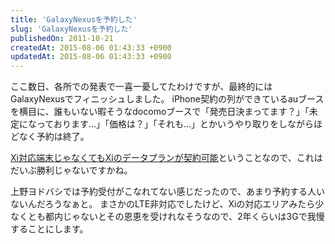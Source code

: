 ```yaml
---
title: 'GalaxyNexusを予約した'
slug: 'GalaxyNexusを予約した'
publishedOn: 2011-10-21
createdAt: 2015-08-06 01:43:33 +0900
updatedAt: 2015-08-06 01:43:33 +0900
---
```

ここ数日、各所での発表で一喜一憂してたわけですが、最終的にはGalaxyNexusでフィニッシュしました。
iPhone契約の列ができているauブースを横目に、誰もいない暇そうなdocomoブースで「発売日決まってます？」「未定になっております…」「価格は？」「それも…」とかいうやり取りをしながらほどなく予約は終了。

[Xi対応端末じゃなくてもXiのデータプランが契約可能](https://pc.watch.impress.co.jp/docs/column/config/20111021_485036.html)ということなので、これはだいぶ勝利じゃないですかね。

上野ヨドバシでは予約受付がこなれてない感じだったので、あまり予約する人いないんだろうなぁと。
まさかのLTE非対応でしたけど、Xiの対応エリアみたら少なくとも都内じゃないとその恩恵を受けれなそうなので、2年くらいは3Gで我慢することにします。
